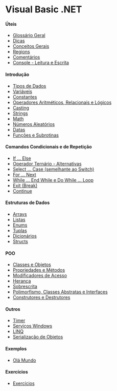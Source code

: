 # Visual Basic .NET

#### Úteis

- [Glossário Geral](estudos/uteis/glossario.md)
- [Dicas](estudos/uteis/dicas.md)
- [Conceitos Gerais](estudos/introducao/conceitos.md)
- [Regions](estudos/introducao/region.md)
- [Comentários](estudos/introducao/comentarios.md)
- [Console - Leitura e Escrita](estudos/introducao/console.md)

#### Introdução

- [Tipos de Dados](estudos/introducao/tipos.md)
- [Variáveis](estudos/introducao/variaveis.md)
- [Constantes](estudos/introducao/constantes.md)
- [Operadores Aritméticos, Relacionais e Lógicos](estudos/introducao/operadores.md)
- [Casting](estudos/introducao/casting.md)
- [Strings](estudos/introducao/strings.md)
- [Math](estudos/introducao/math.md)
- [Números Aleatórios](estudos/introducao/random.md)
- [Datas](estudos/introducao/datas.md)
- [Funções e Subrotinas ](estudos/introducao/function_e_sub.md)

#### Comandos Condicionais e de Repetição

- [If ... Else](estudos/comandos_condic_repetic/if_else.md)
- [Operador Ternário - Alternativas](estudos/comandos_condic_repetic/alternativas_oper_ternario.md)
- [Select ... Case (semelhante ao Switch)](estudos/comandos_condic_repetic/select_case.md)
- [For ... Next](estudos/comandos_condic_repetic/for.md)
- [While ... End While e Do While ... Loop](estudos/comandos_condic_repetic/while.md)
- [Exit (Break)](estudos/comandos_condic_repetic/exit.md)
- [Continue](estudos/comandos_condic_repetic/continue.md)

#### Estruturas de Dados

- [Arrays](estudos/estruturas_de_dados/arrays.md)
- [Listas](estudos/estruturas_de_dados/listas.md)
- [Enums](estudos/estruturas_de_dados/enums.md)
- [Tuplas](estudos/estruturas_de_dados/tuplas.md) 
- [Dicionários](estudos/estruturas_de_dados/dicionarios.md)
- [Structs](estudos/estruturas_de_dados/structs.md)

#### POO

- [Classes e Objetos](estudos/poo/classes_objetos.md)
- [Propriedades e Métodos](estudos/poo/propriedades_metodos.md)
- [Modificadores de Acesso](estudos/poo/modificadores_acesso.md)
- [Herança](estudos/poo/heranca.md)
- [Sobrescrita](estudos/poo/sobrescrita.md)
- [Polimorfismo, Classes Abstratas e Interfaces](estudos/poo/polimorfismo.md)
- [Construtores e Destrutores](estudos/poo/construtores_destrutores.md)
<!-- 
- [Métodos de Extensão](estudos/poo/metodos_extensao.md)
- [Encapsulamento](estudos/poo/encapsulamento.md)
- [Abstração](estudos/poo/abstracao.md)
- [Interfaces](estudos/poo/interfaces.md)
- [Classes, Atributos e Métodos Shared](estudos/poo/shared.md) 
fazer exercício completo Unisinos
-->

#### Outros

- [Timer](estudos/outros/timer.md)
- [Serviços Windows](estudos/outros/servicos_windows.md)
- [LINQ](estudos/outros/linq.md)
- [Serialização de Objetos](estudos/outros/serializacao.md)
<!-- 
- [Exceções](estudos/outros/excecoes.md)
- Serialização com JavaScriptSerializer
- [Arquivos](estudos/outros/arquivos.md)
- [Expressões Lambda](estudos/outros/expressoes_lambda.md)
- [Regex](estudos/outros/regex.md)
- [Delegates](estudos/outros/delegates.md) 
-->

#### Exemplos

- [Olá Mundo](estudos/exemplos/ola_mundo.md)

#### Exercícios

- [Exercícios](estudos/exercicios/README.md)
